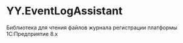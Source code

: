 # YY.EventLogAssistant
Библиотека для чтения файлов журнала регистрации платформы 1С:Предприятие 8.x
